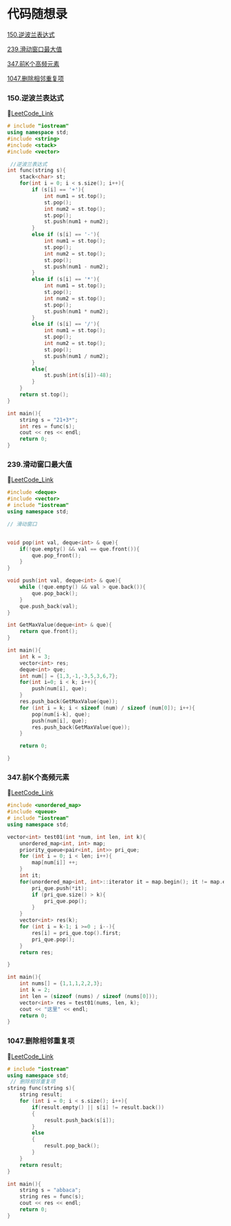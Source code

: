 # 代码随想录
[150.逆波兰表达式](#150.逆波兰表达式 )

[239.滑动窗口最大值](#239.滑动窗口最大值)

[347.前K个高频元素](#347.前K个高频元素)

[1047.删除相邻重复项](#1047.删除相邻重复项)

### 150.逆波兰表达式 
🧀[LeetCode_Link](https://leetcode.cn/problems/evaluate-reverse-polish-notation/)
```cpp
# include "iostream"
using namespace std;
#include <string>
#include <stack>
#include <vector>

 //逆波兰表达式  
int func(string s){
    stack<char> st;
    for(int i = 0; i < s.size(); i++){
        if (s[i] == '+'){
            int num1 = st.top();
            st.pop();
            int num2 = st.top();
            st.pop();
            st.push(num1 + num2);
        }
        else if (s[i] == '-'){
            int num1 = st.top();
            st.pop();
            int num2 = st.top();
            st.pop();
            st.push(num1 - num2);
        }
        else if (s[i] == '*'){
            int num1 = st.top();
            st.pop();
            int num2 = st.top();
            st.pop();
            st.push(num1 * num2);
        }
        else if (s[i] == '/'){
            int num1 = st.top();
            st.pop();
            int num2 = st.top();
            st.pop();
            st.push(num1 / num2);
        }
        else{
            st.push(int(s[i])-48);
        }
    }
    return st.top();
}

int main(){
    string s = "21+3*";
    int res = func(s);
    cout << res << endl;
    return 0;
}
```

### 239.滑动窗口最大值
🧀[LeetCode_Link](https://leetcode.cn/problems/sliding-window-maximum/)
```cpp
#include <deque>
#include <vector>
# include "iostream"
using namespace std;

// 滑动窗口


void pop(int val, deque<int> & que){
    if(!que.empty() && val == que.front()){
        que.pop_front();
    }
}

void push(int val, deque<int> & que){
    while (!que.empty() && val > que.back()){
        que.pop_back();
    }
    que.push_back(val);
}

int GetMaxValue(deque<int> & que){
    return que.front();
}

int main(){
    int k = 3;
    vector<int> res;
    deque<int> que;
    int num[] = {1,3,-1,-3,5,3,6,7};
    for(int i=0; i < k; i++){
        push(num[i], que);
    }
    res.push_back(GetMaxValue(que));
    for (int i = k; i < sizeof (num) / sizeof (num[0]); i++){
        pop(num[i-k], que);
        push(num[i], que);
        res.push_back(GetMaxValue(que));
    }

    return 0;

}
```

### 347.前K个高频元素
🧀[LeetCode_Link](https://leetcode.cn/problems/top-k-frequent-elements/)
```cpp
#include <unordered_map>
#include <queue>
# include "iostream"
using namespace std;

vector<int> test01(int *num, int len, int k){
    unordered_map<int, int> map;
    priority_queue<pair<int, int>> pri_que;
    for (int i = 0; i < len; i++){
        map[num[i]] ++;
    }
    int it;
    for(unordered_map<int, int>::iterator it = map.begin(); it != map.end(); it++){
        pri_que.push(*it);
        if (pri_que.size() > k){
            pri_que.pop();
        }
    }
    vector<int> res(k);
    for (int i = k-1; i >=0 ; i--){
        res[i] = pri_que.top().first;
        pri_que.pop();
    }
    return res;

}

int main(){
    int nums[] = {1,1,1,2,2,3};
    int k = 2;
    int len = (sizeof (nums) / sizeof (nums[0]));
    vector<int> res = test01(nums, len, k);
    cout << "这里" << endl;
    return 0;
}
```

### 1047.删除相邻重复项
🧀[LeetCode_Link](https://leetcode.cn/problems/remove-all-adjacent-duplicates-in-string/)
```cpp
# include "iostream"
using namespace std;
 // 删除相邻重复项
string func(string s){
    string result;
    for (int i = 0; i < s.size(); i++){
        if(result.empty() || s[i] != result.back())
        {
            result.push_back(s[i]);
        }
        else
        {
            result.pop_back();
        }
    }
    return result;
}

int main(){
    string s = "abbaca";
    string res = func(s);
    cout << res << endl;
    return 0;
}
```










